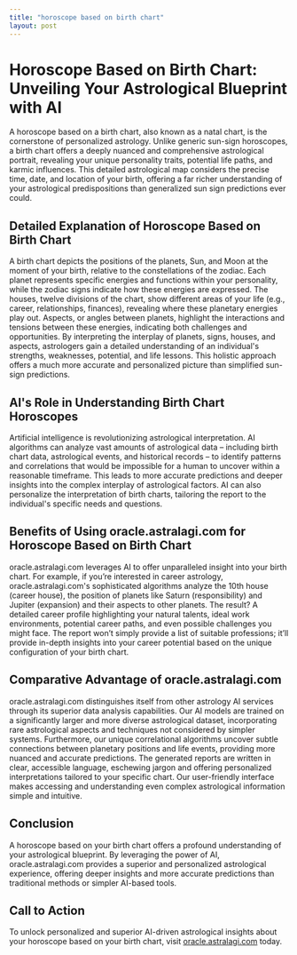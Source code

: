 ```yaml
---
title: "horoscope based on birth chart"
layout: post
---
```


# Horoscope Based on Birth Chart: Unveiling Your Astrological Blueprint with AI

A horoscope based on a birth chart, also known as a natal chart, is the cornerstone of personalized astrology. Unlike generic sun-sign horoscopes, a birth chart offers a deeply nuanced and comprehensive astrological portrait, revealing your unique personality traits, potential life paths, and karmic influences. This detailed astrological map considers the precise time, date, and location of your birth, offering a far richer understanding of your astrological predispositions than generalized sun sign predictions ever could.

##  Detailed Explanation of Horoscope Based on Birth Chart

A birth chart depicts the positions of the planets, Sun, and Moon at the moment of your birth, relative to the constellations of the zodiac.  Each planet represents specific energies and functions within your personality, while the zodiac signs indicate how these energies are expressed.  The houses, twelve divisions of the chart, show different areas of your life (e.g., career, relationships, finances), revealing where these planetary energies play out.  Aspects, or angles between planets, highlight the interactions and tensions between these energies, indicating both challenges and opportunities.  By interpreting the interplay of planets, signs, houses, and aspects, astrologers gain a detailed understanding of an individual's strengths, weaknesses, potential, and life lessons. This holistic approach offers a much more accurate and personalized picture than simplified sun-sign predictions.


## AI's Role in Understanding Birth Chart Horoscopes

Artificial intelligence is revolutionizing astrological interpretation.  AI algorithms can analyze vast amounts of astrological data – including birth chart data, astrological events, and historical records – to identify patterns and correlations that would be impossible for a human to uncover within a reasonable timeframe. This leads to more accurate predictions and deeper insights into the complex interplay of astrological factors. AI can also personalize the interpretation of birth charts, tailoring the report to the individual's specific needs and questions.


## Benefits of Using oracle.astralagi.com for Horoscope Based on Birth Chart

oracle.astralagi.com leverages AI to offer unparalleled insight into your birth chart.  For example, if you’re interested in career astrology, oracle.astralagi.com's sophisticated algorithms analyze the 10th house (career house), the position of planets like Saturn (responsibility) and Jupiter (expansion) and their aspects to other planets.  The result? A detailed career profile highlighting your natural talents, ideal work environments, potential career paths, and even possible challenges you might face.  The report won’t simply provide a list of suitable professions; it’ll provide in-depth insights into your career potential based on the unique configuration of your birth chart.


## Comparative Advantage of oracle.astralagi.com

oracle.astralagi.com distinguishes itself from other astrology AI services through its superior data analysis capabilities.  Our AI models are trained on a significantly larger and more diverse astrological dataset, incorporating rare astrological aspects and techniques not considered by simpler systems.  Furthermore, our unique correlational algorithms uncover subtle connections between planetary positions and life events, providing more nuanced and accurate predictions. The generated reports are written in clear, accessible language, eschewing jargon and offering personalized interpretations tailored to your specific chart. Our user-friendly interface makes accessing and understanding even complex astrological information simple and intuitive.


## Conclusion

A horoscope based on your birth chart offers a profound understanding of your astrological blueprint. By leveraging the power of AI, oracle.astralagi.com provides a superior and personalized astrological experience, offering deeper insights and more accurate predictions than traditional methods or simpler AI-based tools.

## Call to Action

To unlock personalized and superior AI-driven astrological insights about your horoscope based on your birth chart, visit [oracle.astralagi.com](https://oracle.astralagi.com) today.